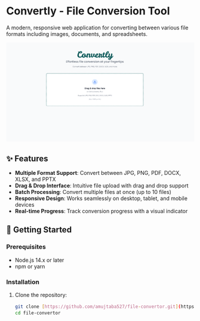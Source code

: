 # Convertly - File Conversion Tool

A modern, responsive web application for converting between various file formats including images, documents, and spreadsheets.

![Convertly Screenshot](/public/image.png)

## ✨ Features

- **Multiple Format Support**: Convert between JPG, PNG, PDF, DOCX, XLSX, and PPTX
- **Drag & Drop Interface**: Intuitive file upload with drag and drop support
- **Batch Processing**: Convert multiple files at once (up to 10 files)
- **Responsive Design**: Works seamlessly on desktop, tablet, and mobile devices
- **Real-time Progress**: Track conversion progress with a visual indicator

## 🚀 Getting Started

### Prerequisites

- Node.js 14.x or later
- npm or yarn

### Installation

1. Clone the repository:
   ```bash
   git clone [https://github.com/amujtaba527/file-convertor.git](https://github.com/amujtaba527/file-convertor.git)
   cd file-convertor